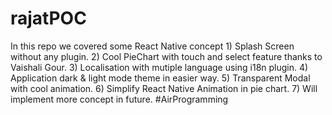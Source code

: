 # rajatPOC
In this repo we covered some React Native concept 1) Splash Screen without any plugin. 2) Cool PieChart with touch and select feature thanks to Vaishali Gour. 3) Localisation with mutiple language using i18n plugin. 4) Application dark &amp; light mode theme in easier way.   5) Transparent Modal with cool animation. 6) Simplify React Native Animation in pie chart. 7) Will implement more concept in future. #AirProgramming
